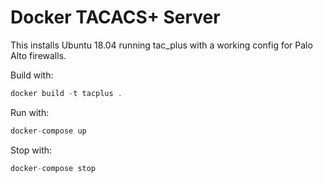 Docker TACACS+ Server
=====================

This installs Ubuntu 18.04 running tac_plus with a working config for Palo Alto firewalls.

Build with:
```php
docker build -t tacplus .
```

Run with:
```php
docker-compose up
```

Stop with:
```php
docker-compose stop
```